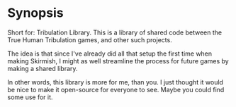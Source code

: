 # Synopsis
Short for: Tribulation Library. This is a library of shared code between 
the True Human Tribulation games, and other such projects. 

The idea is that since I've already did all that setup the first time when 
making Skirmish, I might as well streamline the process for future games 
by making a shared library. 

In other words, this library is more for me, than you. I just thought it
would be nice to make it open-source for everyone to see. Maybe you could
find some use for it.

